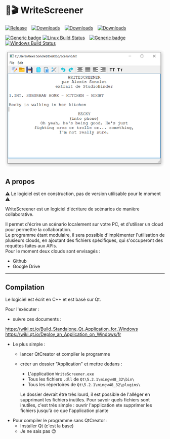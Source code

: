 # 📝🎬 WriteScreener

[![Release](https://img.shields.io/github/v/release/AlexisSonolet/WriteScreener?include_prereleases)](https://shields.io/) &ensp;
[![Downloads](https://img.shields.io/github/downloads/AlexisSonolet/WriteScreener/total)](https://shields.io/) &ensp;
[![Downloads](https://img.shields.io/github/issues-raw/AlexisSonolet/WriteScreener)](https://shields.io/) &ensp;
[![Downloads](https://img.shields.io/github/issues-closed-raw/AlexisSonolet/WriteScreener)](https://shields.io/)


[![Generic badge](https://img.shields.io/badge/Linux-blue.svg)](https://shields.io/) [![Linux Build Status](https://travis-ci.com/AlexisSonolet/WriteScreener.svg?branch=master)](https://travis-ci.com/AlexisSonolet/WriteScreener) &ensp;
[![Generic badge](https://img.shields.io/badge/Windows-blue.svg)](https://shields.io/) [![Windows Build Status](https://img.shields.io/badge/build-passing-vert.svg)](https://shields.io/)

![preview](ressources/images/examples/Capture_1.PNG)

## A propos

⚠️ Le logiciel est en construction, pas de version utilisable pour le moment ⚠️

WriteScreener est un logiciel d'écriture de scénarios de manière collaborative.

Il permet d'écrire un scénario localement sur votre PC, et d'utiliser un cloud pour permettre la collaboration.\
Le programme étant modulaire, il sera possible d'implémenter l'utilisation de plusieurs clouds, en ajoutant des fichiers spécifiques, qui s'occuperont des requêtes faites aux APIs.\
Pour le moment deux clouds sont envisagés :
- Github
- Google Drive

___
## Compilation

Le logiciel est écrit en C++ et est basé sur Qt.

Pour l'exécuter :
- suivre ces documents : 

https://wiki.qt.io/Build_Standalone_Qt_Application_for_Windows \
https://wiki.qt.io/Deploy_an_Application_on_Windows/fr
- Le plus simple :
    - lancer QtCreator et compiler le programme
    - créer un dossier "Application" et mettre dedans :
        - L'application `WriteScreener.exe`
        - Tous les fichiers `.dll` de `Qt\5.2.1\mingw48_32\bin\`
        - Tous les répertoires de `Qt\5.2.1\mingw48_32\plugins\`
        
        Le dossier devrait être très lourd, il est possible de l'alléger en supprimant les fichiers inutiles. Pour savoir quels fichiers sont inutiles, c'est très simple : ouvrir l'application ete supprimer les fichiers jusqu'à ce que l'application plante
- Pour compiler le programme sans QtCreator :
    - Installer Qt (c'est la base)
    - Je ne sais pas 😉
